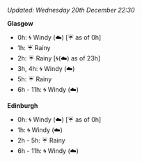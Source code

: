*Updated: Wednesday 20th December 22:30*

**Glasgow**

* 0h: :cyclone: Windy (:cloud:) [:umbrella: as of 0h]
* 1h: :umbrella: Rainy
* 2h: :umbrella: Rainy [:cyclone:(:cloud:) as of 23h]
* 3h, 4h: :cyclone: Windy (:cloud:)
* 5h: :umbrella: Rainy
* 6h - 11h: :cyclone: Windy (:cloud:)

**Edinburgh**

* 0h: :cyclone: Windy (:cloud:) [:umbrella: as of 0h]
* 1h: :cyclone: Windy (:cloud:)
* 2h - 5h: :umbrella: Rainy
* 6h - 11h: :cyclone: Windy (:cloud:)
